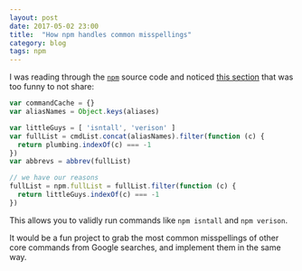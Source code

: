 ```yaml
---
layout: post
date: 2017-05-02 23:00
title:  "How npm handles common misspellings"
category: blog
tags: npm
---
```

I was reading through the [`npm`](https://github.com/npm/npm) source code and noticed [this section](https://github.com/npm/npm/blob/d46015256941ddfff1463338e3e2f8f77624a1ff/lib/npm.js#L68) that was too funny to not share:

```js
var commandCache = {}
var aliasNames = Object.keys(aliases)

var littleGuys = [ 'isntall', 'verison' ]
var fullList = cmdList.concat(aliasNames).filter(function (c) {
  return plumbing.indexOf(c) === -1
})
var abbrevs = abbrev(fullList)

// we have our reasons
fullList = npm.fullList = fullList.filter(function (c) {
  return littleGuys.indexOf(c) === -1
})
```
This allows you to validly run commands like `npm isntall` and `npm verison`.


It would be a fun project to grab the most common misspellings of other core commands from Google searches, and implement them in the same way.